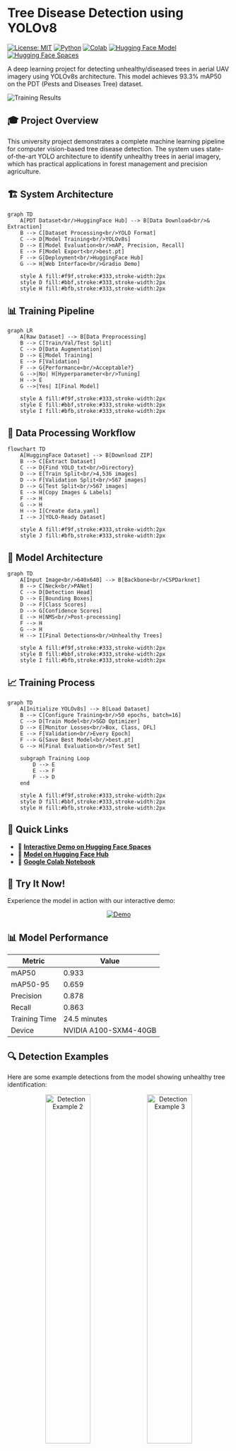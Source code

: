 # Tree Disease Detection using YOLOv8

[![License: MIT](https://img.shields.io/badge/License-MIT-yellow.svg)](https://opensource.org/licenses/MIT)
[![Python](https://img.shields.io/badge/python-3.8%2B-blue.svg)](https://www.python.org/downloads/)
[![Colab](https://colab.research.google.com/assets/colab-badge.svg)](https://colab.research.google.com/github/Ismat-Samadov/crop_desease_detection/blob/main/crop_desease_detection.ipynb)
[![Hugging Face Model](https://img.shields.io/badge/🤗%20Hugging%20Face-Model-yellow)](https://huggingface.co/IsmatS/crop_desease_detection)
[![Hugging Face Spaces](https://img.shields.io/badge/🤗%20Hugging%20Face-Spaces-blue)](https://huggingface.co/spaces/IsmatS/tree-disease-detector-demo)

A deep learning project for detecting unhealthy/diseased trees in aerial UAV imagery using YOLOv8s architecture. This model achieves 93.3% mAP50 on the PDT (Pests and Diseases Tree) dataset.

![Training Results](static/training_results.png)

## 🎓 Project Overview

This university project demonstrates a complete machine learning pipeline for computer vision-based tree disease detection. The system uses state-of-the-art YOLO architecture to identify unhealthy trees in aerial imagery, which has practical applications in forest management and precision agriculture.

## 🏗️ System Architecture

```mermaid
graph TD
    A[PDT Dataset<br/>HuggingFace Hub] --> B[Data Download<br/>& Extraction]
    B --> C[Dataset Processing<br/>YOLO Format]
    C --> D[Model Training<br/>YOLOv8s]
    D --> E[Model Evaluation<br/>mAP, Precision, Recall]
    E --> F[Model Export<br/>best.pt]
    F --> G[Deployment<br/>HuggingFace Hub]
    G --> H[Web Interface<br/>Gradio Demo]
    
    style A fill:#f9f,stroke:#333,stroke-width:2px
    style D fill:#bbf,stroke:#333,stroke-width:2px
    style H fill:#bfb,stroke:#333,stroke-width:2px
```

## 📊 Training Pipeline

```mermaid
graph LR
    A[Raw Dataset] --> B[Data Preprocessing]
    B --> C[Train/Val/Test Split]
    C --> D[Data Augmentation]
    D --> E[Model Training]
    E --> F[Validation]
    F --> G{Performance<br/>Acceptable?}
    G -->|No| H[Hyperparameter<br/>Tuning]
    H --> E
    G -->|Yes| I[Final Model]
    
    style A fill:#f9f,stroke:#333,stroke-width:2px
    style E fill:#bbf,stroke:#333,stroke-width:2px
    style I fill:#bfb,stroke:#333,stroke-width:2px
```

## 🔄 Data Processing Workflow

```mermaid
flowchart TD
    A[HuggingFace Dataset] --> B[Download ZIP]
    B --> C[Extract Dataset]
    C --> D{Find YOLO_txt<br/>Directory}
    D --> E[Train Split<br/>4,536 images]
    D --> F[Validation Split<br/>567 images]
    D --> G[Test Split<br/>567 images]
    E --> H[Copy Images & Labels]
    F --> H
    G --> H
    H --> I[Create data.yaml]
    I --> J[YOLO-Ready Dataset]
    
    style A fill:#f9f,stroke:#333,stroke-width:2px
    style J fill:#bfb,stroke:#333,stroke-width:2px
```

## 🤖 Model Architecture

```mermaid
graph TD
    A[Input Image<br/>640x640] --> B[Backbone<br/>CSPDarknet]
    B --> C[Neck<br/>PANet]
    C --> D[Detection Head]
    D --> E[Bounding Boxes]
    D --> F[Class Scores]
    D --> G[Confidence Scores]
    E --> H[NMS<br/>Post-processing]
    F --> H
    G --> H
    H --> I[Final Detections<br/>Unhealthy Trees]
    
    style A fill:#f9f,stroke:#333,stroke-width:2px
    style B fill:#bbf,stroke:#333,stroke-width:2px
    style I fill:#bfb,stroke:#333,stroke-width:2px
```

## 📈 Training Process

```mermaid
graph TD
    A[Initialize YOLOv8s] --> B[Load Dataset]
    B --> C[Configure Training<br/>50 epochs, batch=16]
    C --> D[Train Model<br/>SGD Optimizer]
    D --> E[Monitor Losses<br/>Box, Class, DFL]
    E --> F[Validation<br/>Every Epoch]
    F --> G[Save Best Model<br/>best.pt]
    G --> H[Final Evaluation<br/>Test Set]
    
    subgraph Training Loop
        D --> E
        E --> F
        F --> D
    end
    
    style A fill:#f9f,stroke:#333,stroke-width:2px
    style D fill:#bbf,stroke:#333,stroke-width:2px
    style H fill:#bfb,stroke:#333,stroke-width:2px
```

## 🚀 Quick Links

- 🤗 **[Interactive Demo on Hugging Face Spaces](https://huggingface.co/spaces/IsmatS/tree-disease-detector-demo)**
- 🤗 **[Model on Hugging Face Hub](https://huggingface.co/IsmatS/crop_desease_detection)**
- 📓 **[Google Colab Notebook](https://colab.research.google.com/github/Ismat-Samadov/crop_desease_detection/blob/main/crop_desease_detection.ipynb)**

## 🎯 Try It Now!

Experience the model in action with our interactive demo:

<div align="center">
  <a href="https://huggingface.co/spaces/IsmatS/tree-disease-detector-demo">
    <img src="https://img.shields.io/badge/Try%20Demo-Hugging%20Face%20Spaces-blue?style=for-the-badge&logo=huggingface" alt="Demo">
  </a>
</div>

## 📊 Model Performance

| Metric | Value |
|--------|-------|
| mAP50 | 0.933 |
| mAP50-95 | 0.659 |
| Precision | 0.878 |
| Recall | 0.863 |
| Training Time | 24.5 minutes |
| Device | NVIDIA A100-SXM4-40GB |

## 🔍 Detection Examples

Here are some example detections from the model showing unhealthy tree identification:

<div align="center">
<img src="static/pred_2.png" width="45%" alt="Detection Example 2">
<img src="static/pred_3.png" width="45%" alt="Detection Example 3">
</div>

<div align="center">
<img src="static/pred_4.png" width="45%" alt="Detection Example 4">
<img src="static/pred_5.png" width="45%" alt="Detection Example 5">
</div>

<div align="center">
<img src="static/pred_6.png" width="45%" alt="Detection Example 6">
</div>

The model successfully identifies unhealthy trees in various aerial imagery conditions, with confidence scores ranging from 0.32 to 0.86. These examples demonstrate the model's ability to detect multiple diseased trees in a single image with accurate bounding boxes.

## 🌟 Features

- High-accuracy detection of unhealthy trees in aerial imagery
- Optimized for UAV/drone captured images at 640x640 resolution
- Fast inference (~7ms per image on GPU)
- Pre-trained model available on [Hugging Face](https://huggingface.co/IsmatS/crop_desease_detection)
- Interactive web demo on [Hugging Face Spaces](https://huggingface.co/spaces/IsmatS/tree-disease-detector-demo)

## 📁 Project Structure

```
crop_desease_detection/
├── crop_desease_detection.ipynb  # Main training notebook
├── crop_desease_detection.py     # Python implementation
├── LICENSE                       # MIT License
├── README.md                     # This file
└── static/                       # Static assets
    ├── training_results.png      # Model performance visualization
    ├── pred_2.png               # Example detection 2
    ├── pred_3.png               # Example detection 3
    ├── pred_4.png               # Example detection 4
    ├── pred_5.png               # Example detection 5
    └── pred_6.png               # Example detection 6
```

## 🚀 Quick Start

### Installation

```bash
pip install ultralytics torch torchvision opencv-python matplotlib
```

### Using the Pre-trained Model

You can load the model directly from Hugging Face:

```python
from ultralytics import YOLO

# Load model from Hugging Face
model = YOLO('https://huggingface.co/IsmatS/crop_desease_detection/resolve/main/best.pt')

# Or use the model ID
model = YOLO('IsmatS/crop_desease_detection')

# Run inference
results = model('path/to/your/image.jpg')

# Process results
for result in results:
    boxes = result.boxes
    if boxes is not None:
        for box in boxes:
            confidence = box.conf[0]
            bbox = box.xyxy[0]
            print(f"Unhealthy tree detected with {confidence:.2f} confidence")

# Save annotated image
results[0].save('result.jpg')
```

### Web Interface

For a user-friendly interface, visit our [Hugging Face Space](https://huggingface.co/spaces/IsmatS/tree-disease-detector-demo) where you can:
- Upload images directly
- Adjust detection thresholds
- Visualize results instantly
- Download annotated images

### 📋 Step-by-Step Training Process

Based on our training notebook, here's the complete pipeline:

```mermaid
sequenceDiagram
    participant User
    participant Colab
    participant HuggingFace
    participant Model
    
    User->>Colab: Start Training Notebook
    Colab->>HuggingFace: Download PDT Dataset
    HuggingFace-->>Colab: 5.6GB Dataset (ZIP)
    Colab->>Colab: Extract & Process Dataset
    Colab->>Colab: Setup YOLO Format
    Colab->>Model: Initialize YOLOv8s
    Colab->>Model: Train for 50 Epochs
    Model-->>Colab: Training Metrics
    Colab->>Colab: Evaluate Performance
    Colab->>HuggingFace: Upload Trained Model
    User->>HuggingFace: Access Model & Demo
```

## 📊 Dataset

This model was trained on the [PDT (Pests and Diseases Tree) dataset](https://huggingface.co/datasets/qwer0213/PDT_dataset):

- **Training Images**: 4,536
- **Validation Images**: 567
- **Test Images**: 567
- **Resolution**: 640x640 pixels
- **Classes**: 1 (unhealthy trees)

### Dataset Statistics

| Split | Images | Labels | Backgrounds |
|-------|--------|--------|-------------|
| Train | 4,536  | 3,206  | 1,330      |
| Val   | 567    | 399    | 168        |
| Test  | 567    | 390    | 177        |

## 🏗️ Model Architecture

- **Base Model**: YOLOv8s
- **Input Size**: 640x640 pixels
- **Parameters**: 11.1M
- **GFLOPs**: 28.6
- **Layers**: 129

The trained model is available on [Hugging Face Model Hub](https://huggingface.co/IsmatS/crop_desease_detection).

### Training Configuration

```yaml
epochs: 50
batch_size: 16
optimizer: SGD
learning_rate: 0.01
momentum: 0.9
weight_decay: 0.001
device: CUDA (NVIDIA A100-40GB)
```

## 📈 Results

The model achieved excellent performance on the validation set:

- Fast convergence: reached 0.878 precision by epoch 13
- Stable training: consistent improvement without overfitting
- High accuracy: 93.3% mAP50 on validation data

View training results and performance metrics on our [Hugging Face Model Card](https://huggingface.co/IsmatS/crop_desease_detection).

## 📊 Understanding Training Metrics

### Overall Performance

Your model achieved excellent results:
- **93.3% mAP50** - Primary accuracy metric for object detection
- **65.9% mAP50-95** - Stricter accuracy measure using multiple IoU thresholds
- **87.8% Precision** - When detecting a diseased tree, the model is correct 87.8% of the time
- **86.3% Recall** - The model finds 86.3% of all diseased trees in images
- **Training Time**: 24.5 minutes on NVIDIA A100-40GB GPU

### Loss Function Evolution

```mermaid
graph LR
    A[Epoch 1<br/>Box Loss: 3.371<br/>Cls Loss: 2.346<br/>DFL Loss: 2.348] --> B[Epoch 10<br/>Box Loss: 1.8<br/>Cls Loss: 1.2<br/>DFL Loss: 1.5]
    B --> C[Epoch 25<br/>Box Loss: 1.3<br/>Cls Loss: 0.8<br/>DFL Loss: 1.2]
    C --> D[Epoch 50<br/>Box Loss: 1.117<br/>Cls Loss: 0.645<br/>DFL Loss: 1.072]
    
    style A fill:#f99,stroke:#333,stroke-width:2px
    style B fill:#ff9,stroke:#333,stroke-width:2px
    style C fill:#9f9,stroke:#333,stroke-width:2px
    style D fill:#9ff,stroke:#333,stroke-width:2px
```

### Training Progress Analysis

#### Loss Metrics Breakdown

The training process tracked three types of losses that decreased over 50 epochs:

1. **Box Loss (box_loss)**: 3.371 → 1.117
   - Measures bounding box coordinate prediction accuracy
   - Lower values indicate better localization of diseased trees

2. **Classification Loss (cls_loss)**: 2.346 → 0.6453
   - Measures object classification accuracy
   - Significant reduction shows improved disease identification

3. **DFL Loss (Distribution Focal Loss)**: 2.348 → 1.072
   - Helps with precise bounding box regression
   - Steady decrease indicates better boundary detection

#### Evaluation Metrics Evolution

- **mAP50**: Improved from 28.8% (epoch 1) to 93.3% (final)
  - Mean Average Precision at 50% IoU threshold
  - Primary accuracy metric for object detection

- **mAP50-95**: Rose from 12% to 65.9%
  - Average mAP for IoU thresholds from 50% to 95%
  - More stringent metric; 65.9% is excellent

- **Precision**: Reached 87.8%
  - True positives / (True positives + False positives)
  - Low false positive rate

- **Recall**: Achieved 86.3%
  - True positives / (True positives + False negatives)
  - Finds most diseased trees in images

### Training Characteristics

1. **Fast Initial Learning**: Major improvements in first 10 epochs
2. **Stable Plateau**: Performance stabilized around epochs 20-30
3. **Fine-tuning Phase**: Gradual improvements in final epochs
4. **No Overfitting**: Validation metrics continued improving throughout

### Model Efficiency

- **Inference Speed**: ~7ms per image on GPU
- **Model Size**: 11.1M parameters (lightweight)
- **Batch Processing**: 16 images per batch at 640x640 resolution

### Dataset Insights

The model was trained on:
- **Training**: 4,536 images (3,206 with diseased trees, 1,330 healthy backgrounds)
- **Validation**: 567 images (399 with diseased trees, 168 backgrounds)
- **Test**: 567 images (390 with diseased trees, 177 backgrounds)

Background images help the model learn to distinguish healthy from diseased trees, reducing false positives.

## 🔧 Advanced Usage

### Custom Inference Settings

```python
# Adjust detection parameters
results = model.predict(
    source='path/to/image.jpg',
    conf=0.25,  # Confidence threshold
    iou=0.45,   # IoU threshold for NMS
    imgsz=640,  # Inference size
    save=True   # Save results
)
```

### Batch Processing

```python
import glob

# Process multiple images
image_paths = glob.glob('path/to/images/*.jpg')
results = model(image_paths, batch=8)

# Process results
for i, result in enumerate(results):
    print(f"Image {i}: Detected {len(result.boxes)} unhealthy trees")
    result.save(f'result_{i}.jpg')
```

### API Usage

You can also use the model through the Hugging Face Inference API:

```python
import requests

API_URL = "https://api-inference.huggingface.co/models/IsmatS/crop_desease_detection"
headers = {"Authorization": "Bearer YOUR_HF_TOKEN"}

def query(filename):
    with open(filename, "rb") as f:
        data = f.read()
    response = requests.post(API_URL, headers=headers, data=data)
    return response.json()

output = query("your_image.jpg")
```

## 🌐 Applications

- **Precision Agriculture**: Early detection of diseased trees in orchards
- **Forest Management**: Large-scale monitoring of forest health
- **Environmental Monitoring**: Tracking disease spread patterns
- **Research**: Studying tree disease progression

## 🔬 Technical Implementation Details

### Data Pipeline Implementation

```mermaid
graph TD
    A[snapshot_download] --> B[ZIP Extraction]
    B --> C[Directory Structure<br/>Exploration]
    C --> D[YOLO Format<br/>Conversion]
    D --> E[data.yaml Creation]
    E --> F[Model Training]
    
    subgraph Dataset Processing
        C --> G[Train: 4,536 imgs]
        C --> H[Val: 567 imgs]
        C --> I[Test: 567 imgs]
        G --> D
        H --> D
        I --> D
    end
    
    style A fill:#f9f,stroke:#333,stroke-width:2px
    style F fill:#bbf,stroke:#333,stroke-width:2px
```

### Model Deployment Pipeline

```mermaid
graph LR
    A[Trained Model<br/>best.pt] --> B[Model Export]
    B --> C[HuggingFace Hub<br/>Upload]
    C --> D[Model Card<br/>Creation]
    D --> E[Gradio Interface]
    E --> F[HuggingFace Spaces<br/>Deployment]
    
    style A fill:#f9f,stroke:#333,stroke-width:2px
    style C fill:#bbf,stroke:#333,stroke-width:2px
    style F fill:#bfb,stroke:#333,stroke-width:2px
```

## 🤝 Contributing

Contributions are welcome! Please feel free to submit a Pull Request.

1. Fork the project
2. Create your feature branch (`git checkout -b feature/AmazingFeature`)
3. Commit your changes (`git commit -m 'Add some AmazingFeature'`)
4. Push to the branch (`git push origin feature/AmazingFeature`)
5. Open a Pull Request

## 📄 License

This project is licensed under the MIT License - see the [LICENSE](LICENSE) file for details.

## 🙏 Acknowledgments

- [PDT Dataset](https://huggingface.co/datasets/qwer0213/PDT_dataset) by Zhou et al., ECCV 2024
- [Ultralytics YOLOv8](https://github.com/ultralytics/ultralytics) framework
- Training performed on Google Colab with NVIDIA A100 GPU
- Model hosted on [Hugging Face](https://huggingface.co/IsmatS/crop_desease_detection)
- Demo hosted on [Hugging Face Spaces](https://huggingface.co/spaces/IsmatS/tree-disease-detector-demo)

## 📚 Citation

If you use this model in your research, please cite:

```bibtex
@software{samadov2024treedisease,
  author = {Ismat Samadov},
  title = {Tree Disease Detection using YOLOv8},
  year = {2024},
  publisher = {GitHub},
  url = {https://github.com/Ismat-Samadov/crop_desease_detection}
}

@inproceedings{zhou2024pdt,
  title={PDT: Uav Target Detection Dataset for Pests and Diseases Tree},
  author={Zhou, Mingle and Xing, Rui and others},
  booktitle={ECCV},
  year={2024}
}
```

## 📞 Contact

Ismat Samadov - [GitHub](https://github.com/Ismat-Samadov)

Project Link: [https://github.com/Ismat-Samadov/crop_desease_detection](https://github.com/Ismat-Samadov/crop_desease_detection)

## 🔗 Important Links

- 🤗 **Model**: [https://huggingface.co/IsmatS/crop_desease_detection](https://huggingface.co/IsmatS/crop_desease_detection)
- 🚀 **Demo**: [https://huggingface.co/spaces/IsmatS/tree-disease-detector-demo](https://huggingface.co/spaces/IsmatS/tree-disease-detector-demo)
- 💻 **GitHub**: [https://github.com/Ismat-Samadov/crop_desease_detection](https://github.com/Ismat-Samadov/crop_desease_detection)
- 📊 **Dataset**: [https://huggingface.co/datasets/qwer0213/PDT_dataset](https://huggingface.co/datasets/qwer0213/PDT_dataset)